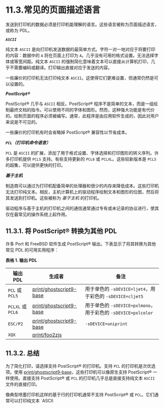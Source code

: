 # 11.3.常见的页面描述语言

发送到打印机的数据必须是打印机能理解的语言。这些语言被称为页面描述语言，或称为 PDL。

***`ASCII`***

纯文本 `ASCII` 是向打印机发送数据的最简单方式。字符一对一地对应于将要打印的内容：数据中的 `A` 将在页面上打印为 `A`。几乎没有可用的格式设置。无法选择字体或等宽间距。纯文本 `ASCII` 的强制简化意味着文本可以直接从计算机打印，几乎不需要编码或翻译。打印输出直接对应于发送的内容。

一些廉价的打印机无法打印纯文本 `ASCII`。这使得它们更难设置，但通常仍然是可以设置的。

***PostScript®***

PostScript® 几乎与 `ASCII` 相反。PostScript® 程序不是简单的文本，而是一组绘制最终文档的指令。可以使用不同的字体和图形。然而，这种强大功能是有代价的。绘制页面的程序必须被编写。通常，此程序是由应用软件生成的，因此对用户来说是不可见的。

一些廉价的打印机有时会省略掉 PostScript® 兼容性以节省成本。

***`PCL`（打印机命令语言）***

`PCL` 是 `ASCII` 的扩展，添加了用于格式设置、字体选择和打印图形的转义序列。许多打印机提供 `PCL5` 支持。有些支持更新的 `PCL6` 或 `PCLXL`。这些较新版本是 `PCL5` 的超集，可以提供更快的打印。

***基于主机***

制造商可以通过为打印机配备简单的处理器和很少的内存来降低成本。这些打印机无法打印纯文本。相反，主机计算机上的驱动程序绘制文本和图形的位图，然后将其发送到打印机。这些被称为 _基于主机_ 的打印机。

驱动程序与基于主机的打印机之间的通信通常通过专有或未记录的协议进行，使其仅在最常见的操作系统上起作用。

## 11.3.1. 将 PostScript® 转换为其他 PDL

许多 Port 和 FreeBSD 软件生成 PostScript® 输出。下表显示了将其转换为其他常见 PDL 的可用实用程序：

**表格 1. 输出 PDL**

| 输出 PDL          | 生成者              | 备注                        |
| ----------------- | -------------------------- | -------------------- |
| `PCL` 或 `PCL5`   | [print/ghostscript9-base](https://cgit.freebsd.org/ports/tree/print/ghostscript9-base/) | 用于单色的 `-sDEVICE=ljet4`，用于彩色的 `-sDEVICE=cljet5`     |
| `PCLXL` 或 `PCL6` | [print/ghostscript9-base](https://cgit.freebsd.org/ports/tree/print/ghostscript9-base/) | 用于单色的 `-sDEVICE=pxlmono`，用于彩色的 `-sDEVICE=pxlcolor` |
| `ESC/P2`          | [print/ghostscript9-base](https://cgit.freebsd.org/ports/tree/print/ghostscript9-base/) | `-sDEVICE=uniprint`                                           |
| `XQX`             | [print/foo2zjs](https://cgit.freebsd.org/ports/tree/print/foo2zjs/)                     |                                                               |

## 11.3.2. 总结

为了简化打印，请选择支持 PostScript® 的打印机。支持 `PCL` 的打印机是次优选项。使用 [print/ghostscript9-base](https://cgit.freebsd.org/ports/tree/print/ghostscript9-base/)，这些打印机可以像原生支持 PostScript® 一样使用。直接支持 PostScript® 或 `PCL` 的打印机几乎总是直接支持纯文本 `ASCII` 文件的直接打印。

像典型喷墨打印机这样的基于行的打印机通常不支持 PostScript® 或 `PCL`。它们通常可以打印纯文本 `ASCII
